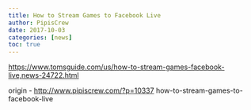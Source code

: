 ```yaml
---
title: How to Stream Games to Facebook Live
author: PipisCrew
date: 2017-10-03
categories: [news]
toc: true
---
```


https://www.tomsguide.com/us/how-to-stream-games-facebook-live,news-24722.html

origin - http://www.pipiscrew.com/?p=10337 how-to-stream-games-to-facebook-live